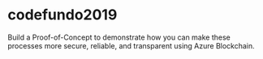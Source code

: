 # codefundo2019
Build a Proof-of-Concept to demonstrate how you can make these processes more secure, reliable, and transparent using Azure Blockchain.
